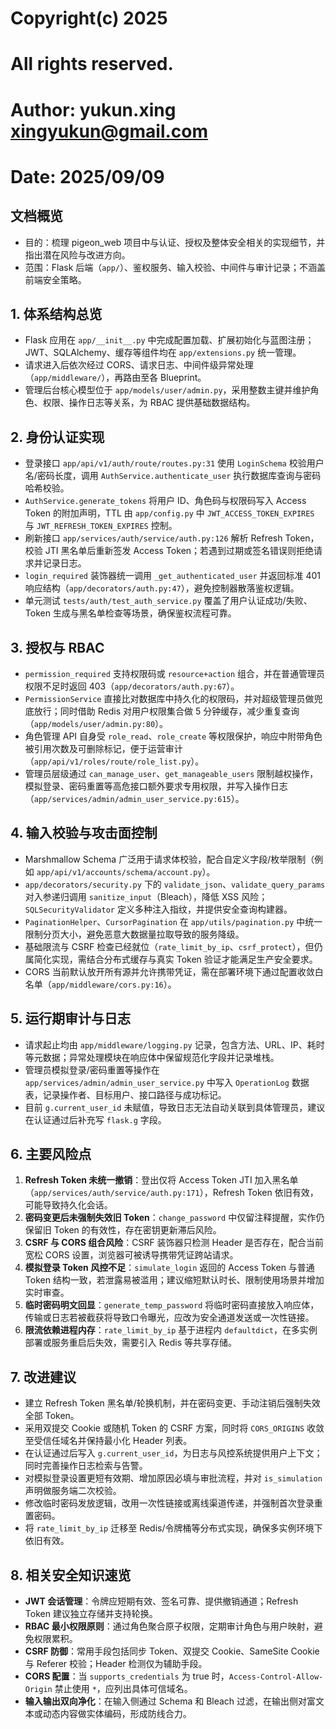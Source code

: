 # Copyright(c) 2025
# All rights reserved.
#
# Author: yukun.xing <xingyukun@gmail.com>
# Date:   2025/09/09

## 文档概览
- 目的：梳理 pigeon_web 项目中与认证、授权及整体安全相关的实现细节，并指出潜在风险与改进方向。
- 范围：Flask 后端（`app/`）、鉴权服务、输入校验、中间件与审计记录；不涵盖前端安全策略。

## 1. 体系结构总览
- Flask 应用在 `app/__init__.py` 中完成配置加载、扩展初始化与蓝图注册；JWT、SQLAlchemy、缓存等组件均在 `app/extensions.py` 统一管理。
- 请求进入后依次经过 CORS、请求日志、中间件级异常处理（`app/middleware/`），再路由至各 Blueprint。
- 管理后台核心模型位于 `app/models/user/admin.py`，采用整数主键并维护角色、权限、操作日志等关系，为 RBAC 提供基础数据结构。

## 2. 身份认证实现
- 登录接口 `app/api/v1/auth/route/routes.py:31` 使用 `LoginSchema` 校验用户名/密码长度，调用 `AuthService.authenticate_user` 执行数据库查询与密码哈希校验。
- `AuthService.generate_tokens` 将用户 ID、角色码与权限码写入 Access Token 的附加声明，TTL 由 `app/config.py` 中 `JWT_ACCESS_TOKEN_EXPIRES` 与 `JWT_REFRESH_TOKEN_EXPIRES` 控制。
- 刷新接口 `app/services/auth/service/auth.py:126` 解析 Refresh Token，校验 JTI 黑名单后重新签发 Access Token；若遇到过期或签名错误则拒绝请求并记录日志。
- `login_required` 装饰器统一调用 `_get_authenticated_user` 并返回标准 401 响应结构（`app/decorators/auth.py:47`），避免控制器散落鉴权逻辑。
- 单元测试 `tests/auth/test_auth_service.py` 覆盖了用户认证成功/失败、Token 生成与黑名单检查等场景，确保鉴权流程可靠。

## 3. 授权与 RBAC
- `permission_required` 支持权限码或 `resource+action` 组合，并在普通管理员权限不足时返回 403（`app/decorators/auth.py:67`）。
- `PermissionService` 直接比对数据库中持久化的权限码，并对超级管理员做兜底放行；同时借助 Redis 对用户权限集合做 5 分钟缓存，减少重复查询（`app/models/user/admin.py:80`）。
- 角色管理 API 自身受 `role_read`、`role_create` 等权限保护，响应中附带角色被引用次数及可删除标记，便于运营审计（`app/api/v1/roles/route/role_list.py`）。
- 管理员层级通过 `can_manage_user`、`get_manageable_users` 限制越权操作，模拟登录、密码重置等高危接口额外要求专用权限，并写入操作日志（`app/services/admin/admin_user_service.py:615`）。

## 4. 输入校验与攻击面控制
- Marshmallow Schema 广泛用于请求体校验，配合自定义字段/枚举限制（例如 `app/api/v1/accounts/schema/account.py`）。
- `app/decorators/security.py` 下的 `validate_json`、`validate_query_params` 对入参递归调用 `sanitize_input`（Bleach），降低 XSS 风险；`SQLSecurityValidator` 定义多种注入指纹，并提供安全查询构建器。
- `PaginationHelper`、`CursorPagination` 在 `app/utils/pagination.py` 中统一限制分页大小，避免恶意大数据量拉取导致的服务降级。
- 基础限流与 CSRF 检查已经就位（`rate_limit_by_ip`、`csrf_protect`），但仍属简化实现，需结合分布式缓存与真实 Token 验证才能满足生产安全要求。
- CORS 当前默认放开所有源并允许携带凭证，需在部署环境下通过配置收敛白名单（`app/middleware/cors.py:16`）。

## 5. 运行期审计与日志
- 请求起止均由 `app/middleware/logging.py` 记录，包含方法、URL、IP、耗时等元数据；异常处理模块在响应体中保留规范化字段并记录堆栈。
- 管理员模拟登录/密码重置等操作在 `app/services/admin/admin_user_service.py` 中写入 `OperationLog` 数据表，记录操作者、目标用户、接口路径与成功标记。
- 目前 `g.current_user_id` 未赋值，导致日志无法自动关联到具体管理员，建议在认证通过后补充写 `flask.g` 字段。

## 6. 主要风险点
1. **Refresh Token 未统一撤销**：登出仅将 Access Token JTI 加入黑名单（`app/services/auth/service/auth.py:171`），Refresh Token 依旧有效，可能导致持久化会话。
2. **密码变更后未强制失效旧 Token**：`change_password` 中仅留注释提醒，实作仍保留旧 Token 的有效性，存在密钥更新滞后风险。
3. **CSRF 与 CORS 组合风险**：CSRF 装饰器只检测 Header 是否存在，配合当前宽松 CORS 设置，浏览器可被诱导携带凭证跨站请求。
4. **模拟登录 Token 风控不足**：`simulate_login` 返回的 Access Token 与普通 Token 结构一致，若泄露易被滥用；建议缩短默认时长、限制使用场景并增加实时审查。
5. **临时密码明文回显**：`generate_temp_password` 将临时密码直接放入响应体，传输或日志若被截获将导致口令曝光，应改为安全通道发送或一次性链接。
6. **限流依赖进程内存**：`rate_limit_by_ip` 基于进程内 `defaultdict`，在多实例部署或服务重启后失效，需要引入 Redis 等共享存储。

## 7. 改进建议
- 建立 Refresh Token 黑名单/轮换机制，并在密码变更、手动注销后强制失效全部 Token。
- 采用双提交 Cookie 或随机 Token 的 CSRF 方案，同时将 `CORS_ORIGINS` 收敛至受信任域名并保持最小化 Header 列表。
- 在认证通过后写入 `g.current_user_id`，为日志与风控系统提供用户上下文；同时完善操作日志检索与告警。
- 对模拟登录设置更短有效期、增加原因必填与审批流程，并对 `is_simulation` 声明做服务端二次校验。
- 修改临时密码发放逻辑，改用一次性链接或离线渠道传递，并强制首次登录重置密码。
- 将 `rate_limit_by_ip` 迁移至 Redis/令牌桶等分布式实现，确保多实例环境下依旧有效。

## 8. 相关安全知识速览
- **JWT 会话管理**：令牌应短期有效、签名可靠、提供撤销通道；Refresh Token 建议独立存储并支持轮换。
- **RBAC 最小权限原则**：通过角色聚合原子权限，定期审计角色与用户映射，避免权限累积。
- **CSRF 防御**：常用手段包括同步 Token、双提交 Cookie、SameSite Cookie 与 Referer 校验；Header 检测仅为辅助手段。
- **CORS 配置**：当 `supports_credentials` 为 true 时，`Access-Control-Allow-Origin` 禁止使用 `*`，应列出具体可信域名。
- **输入输出双向净化**：在输入侧通过 Schema 和 Bleach 过滤，在输出侧对富文本或动态内容做实体编码，形成防线合力。

